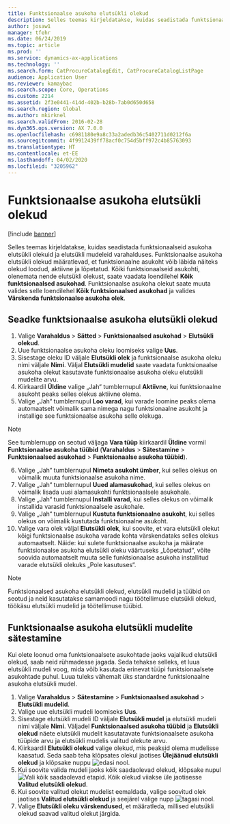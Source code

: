 ```yaml
---
title: Funktsionaalse asukoha elutsükli olekud
description: Selles teemas kirjeldatakse, kuidas seadistada funktsionaalseid asukoha olekuid ja elutsükli mudeleid varahalduses.
author: josaw1
manager: tfehr
ms.date: 06/24/2019
ms.topic: article
ms.prod: ''
ms.service: dynamics-ax-applications
ms.technology: ''
ms.search.form: CatProcureCatalogEdit, CatProcureCatalogListPage
audience: Application User
ms.reviewer: kamaybac
ms.search.scope: Core, Operations
ms.custom: 2214
ms.assetid: 2f3e0441-414d-402b-b28b-7ab0d650d658
ms.search.region: Global
ms.author: mkirknel
ms.search.validFrom: 2016-02-28
ms.dyn365.ops.version: AX 7.0.0
ms.openlocfilehash: c6981180e9a8c33a2adedb36c5402711d0212f6a
ms.sourcegitcommit: 4f9912439ff78acf0c754d5bff972c4b85763093
ms.translationtype: HT
ms.contentlocale: et-EE
ms.lasthandoff: 04/02/2020
ms.locfileid: "3205962"
---
```

# <a name="functional-location-lifecycle-states"></a>Funktsionaalse asukoha elutsükli olekud

[!include [banner](../../includes/banner.md)]

 

Selles teemas kirjeldatakse, kuidas seadistada funktsionaalseid asukoha elutsükli olekuid ja elutsükli mudeleid varahalduses. Funktsionaalse asukoha elutsükli olekud määratlevad, et funktsionaalne asukoht võib läbida näiteks olekud loodud, aktiivne ja lõpetatud. Kõiki funktsionaalseid asukohti, olenemata nende elutsükli olekust, saate vaadata loendilehel **Kõik funktsionaalsed asukohad**. Funktsionaalse asukoha olekut saate muuta valides selle loendilehel **Kõik funktsionaalsed asukohad** ja valides **Värskenda funktsionaalse asukoha olek**.

## <a name="set-up-functional-location-lifecycle-states"></a>Seadke funktsionaalse asukoha elutsükli olekud

1. Valige **Varahaldus** > **Sätted** > **Funktsionaalsed asukohad** > **Elutsükli olekud**.
2. Uue funktsionaalse asukoha oleku loomiseks valige **Uus**.
3. Sisestage oleku ID väljale **Elutsükli olek** ja funktsionaalse asukoha oleku nimi väljale **Nimi**. Väljal **Elutsükli mudelid** saate vaadata funktsionaalse asukoha olekut kasutavate funktsionaalse asukoha oleku elutsükli mudelite arvu.
4. Kiirkaardil **Üldine** valige „Jah“ tumblernupul **Aktiivne**, kui funktsionaalne asukoht peaks selles olekus aktiivne olema.
5. Valige „Jah“ tumblernupul **Loo varad**, kui varade loomine peaks olema automaatselt võimalik sama nimega nagu funktsionaalne asukoht ja installige see funktsionaalse asukoha selle olekuga.  
>[!NOTE]
>See tumblernupp on seotud väljaga **Vara tüüp** kiirkaardil **Üldine** vormil **Funktsionaalse asukoha tüübid** (**Varahaldus** > **Sätestamine** > **Funktsionaalsed asukohad** > **Funktsionaalse asukoha tüübid**).
6. Valige „Jah“ tumblernupul **Nimeta asukoht ümber**, kui selles olekus on võimalik muuta funktsionaalse asukoha nime.
7. Valige „Jah“ tumblernupul **Uued alamasukohad**, kui selles olekus on võimalik lisada uusi alamasukohti funktsionaalsele asukohale.
8. Valige „Jah“ tumblernupul **Installi varad**, kui selles olekus on võimalik installida varasid funktsionaalsele asukohale.
9. Valige „Jah“ tumblernupul **Kustuta funktsionaalne asukoht**, kui selles olekus on võimalik kustutada funktsionaalne asukoht.
10. Valige vara olek väljal **Elutsükli olek**, kui soovite, et vara elutsükli olekut kõigi funktsionaalse asukoha varade kohta värskendataks selles olekus automaatselt. Näide: kui sulete funktsionaalse asukoha ja määrate funktsionaalse asukoha elutsükli oleku väärtuseks „Lõpetatud“, võite soovida automaatselt muuta selle funktsionaalse asukoha installitud varade elutsükli olekuks „Pole kasutuses“.


>[!NOTE]
>Funktsionaalsed asukoha elutsükli olekud, elutsükli mudelid ja tüübid on seotud ja neid kasutatakse samamoodi nagu töötellimuse elutsükli olekud, töökäsu elutsükli mudelid ja töötellimuse tüübid. 

## <a name="set-up-functional-location-lifecycle-models"></a>Funktsionaalse asukoha elutsükli mudelite sätestamine

Kui olete loonud oma funktsionaalsete asukohtade jaoks vajalikud elutsükli olekud, saab neid rühmadesse jagada. Seda tehakse selleks, et luua elutsükli mudeli voog, mida võib kasutada erinevat tüüpi funktsionaalsete asukohtade puhul. Luua tuleks vähemalt üks standardne funktsionaalne asukoha elutsükli mudel.

1. Valige **Varahaldus** > **Sätestamine** > **Funktsionaalsed asukohad** > **Elutsükli mudelid**.
2. Valige uue elutsükli mudeli loomiseks **Uus**.
3. Sisestage elutsükli mudeli ID väljale **Elutsükli mudel** ja elutsükli mudeli nimi väljale **Nimi**. Väljadel **Funktsionaalsed asukoha tüübid** ja **Elutsükli olekud** näete elutsükli mudelit kasutatavate funktsionaalsete asukoha tüüpide arvu ja elutsükli mudelis valitud olekute arvu.
4. Kiirkaardil **Elutsükli olekud** valige olekud, mis peaksid olema mudelisse kaasatud. Seda saab teha klõpsates olekul jaotises **Ülejäänud elutsükli olekud** ja klõpsake nuppu ![edasi nool](media/02-setup-for-functional-locations.png).
5. Kui soovite valida mudeli jaoks kõik saadaolevad olekud, klõpsake nupul ![Vali kõik saadaolevad etapid](media/03-setup-for-functional-locations.png). Kõik olekud viiakse üle jaotisesse **Valitud elutsükli olekud**.
6. Kui soovite valitud olekut mudelist eemaldada, valige soovitud olek jaotises **Valitud elutsükli olekud** ja seejärel valige nupp ![tagasi nool](media/04-setup-for-functional-locations.png).
7. Valige **Elutsükli oleku värskendused**, et määratleda, millised elutsükli olekud saavad valitud olekut järgida.
